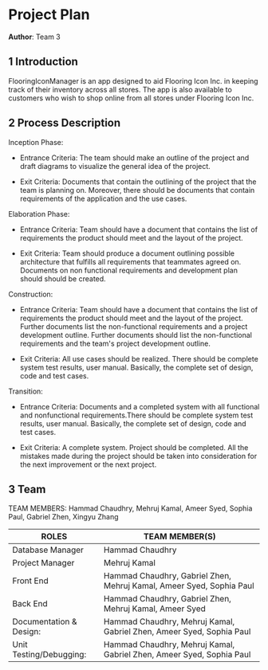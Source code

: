 
# Project Plan

**Author**: Team 3

## 1 Introduction
     
FlooringIconManager is an app designed to aid Flooring Icon Inc. in keeping track of their inventory across all stores. The app is also available to customers who wish to shop online from all stores under Flooring Icon Inc. 

## 2 Process Description

Inception Phase: 

- Entrance Criteria: The team should make an outline of the project and draft diagrams to visualize the general idea of the project. 

- Exit Criteria: Documents that contain the outlining of the project that the team is planning on. Moreover, there should be documents that contain requirements of the application and the use cases. 

Elaboration Phase: 

- Entrance Criteria: Team should have a document that contains the list of requirements the product should meet and the layout of the project.  

- Exit Criteria: Team should produce a document outlining possible architecture that fulfills all requirements that teammates agreed on. Documents on non functional requirements and development plan should should be created.

Construction: 
 
- Entrance Criteria:  Team should have a document that contains the list of requirements the product should meet and the layout of the project. Further documents list the non-functional requirements and a project development outline. Further documents should list the non-functional requirements and the team's project development outline. 

- Exit Criteria: All use cases should be realized. There should be complete system test results, user manual. Basically, the complete set of design, code and test cases. 

Transition: 

- Entrance Criteria: Documents and a completed system with all functional and nonfunctional requirements.There should be complete system test results, user manual. Basically, the complete set of design, code and test cases. 

- Exit Criteria: A complete system. Project should be completed. All the mistakes made during the project should be taken into consideration for the next improvement or the next project. 

## 3 Team

TEAM MEMBERS: Hammad Chaudhry, Mehruj Kamal, Ameer Syed, Sophia Paul, Gabriel Zhen, Xingyu Zhang

ROLES     |TEAM MEMBER(S)
--------	 |------------- 
Database Manager |  Hammad Chaudhry
Project Manager |Mehruj Kamal 
Front End | Hammad Chaudhry, Gabriel Zhen, Mehruj Kamal, Ameer Syed, Sophia Paul
Back End | Hammad Chaudhry, Gabriel Zhen, Mehruj Kamal, Ameer Syed
Documentation & Design: |Hammad Chaudhry, Mehruj Kamal, Gabriel Zhen, Ameer Syed, Sophia Paul
Unit Testing/Debugging: |Hammad Chaudhry, Mehruj Kamal, Gabriel Zhen, Ameer Syed, Sophia Paul
  
